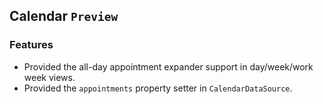 ## Calendar `Preview`

### Features

* Provided the all-day appointment expander support in day/week/work week views.
* Provided the `appointments` property setter in `CalendarDataSource`.
